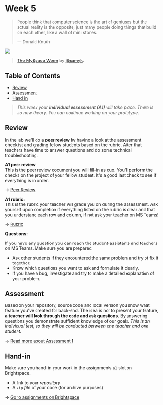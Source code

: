 # Week 5

> People think that computer science is the art of geniuses but the actual
> reality is the opposite, just many people doing things that build on each
> other, like a wall of mini stones.
>
> — Donald Knuth

[![][inspiration-cover]][inspiration-link]

> [The MySpace Worm][inspiration-link] by
> [@samyk][inspiration-author].

## Table of Contents
*  [Review](#review)
*  [Assessment](#assesment)
*  [Hand in](#hand-in)


> _This week your **individual assessment (A1)** will take place. There is no new theory. You can continue working on your prototype_.

## Review

In the lab we'll do a **peer review** by having a look at the assessment checklist and grading fellow students based on the rubric. After that teachers have time to answer questions and do some technical troubleshooting.

**A1 peer review:**  
This is the peer review document you will fill-in as duo. You'll perform the checks on the project of your fellow student. It's a good last check to see if everything is in order.

→ [Peer Review][review]

**A1 rubric:**  
This is the rubric your teacher will grade you on during the assessment. Ask yourself upon completion if everything listed on the rubric is clear and that you understand each row and column, if not ask your teacher on MS Teams!

→ [Rubric](/grading/a1.md)

**Questions:**  

If you have any question you can reach the student-assistants and teachers on MS Teams. Make sure you are prepared:

* Ask other students if they encountered the same problem and try ot fix it together.
* Know which questions you want to ask and formulate it clearly.
* If you have a bug, investigate and try to make a detailed explanation of your problem.

## Assessment

Based on your repository, source code and local version you show what feature you've created for back-end. The idea is not to present your feature, **a teacher will look through the code and ask questions**. By answering questions you demonstrate sufficient knowledge of our goals. _This is an individual test, so they will be conducted between one teacher and one student._

→ [Read more about Assessment 1](/grading/a1.md)  

## Hand-in
Make sure you hand-in your work in the assignments `a1` slot on Brightspace.
* A link to your _repository_
* A `zip` _file_ of your code (for archive purposes)

→ [Go to assignments on Brightspace](/grading/a1.md)  



[inspiration-cover]: assets/images/samy-is-my-hero.png
[inspiration-link]: http://samy.pl/popular/
[inspiration-author]: https://github.com/samyk

[rubric]: https://github.com/cmda-bt/be-course-22-23/blob/main/assets/rubric-a1.pdf
[review]: https://github.com/cmda-bt/be-course-22-23/blob/main/assets/a1-peer-review_student.docx
